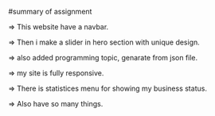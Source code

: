 


#summary of assignment

=> This website have a navbar.

=> Then i make a slider in hero section with unique design.

=> also added programming topic, genarate from json file.

=> my site is fully responsive.

=> There is statistices menu for showing my business status.

=> Also have so many things.



